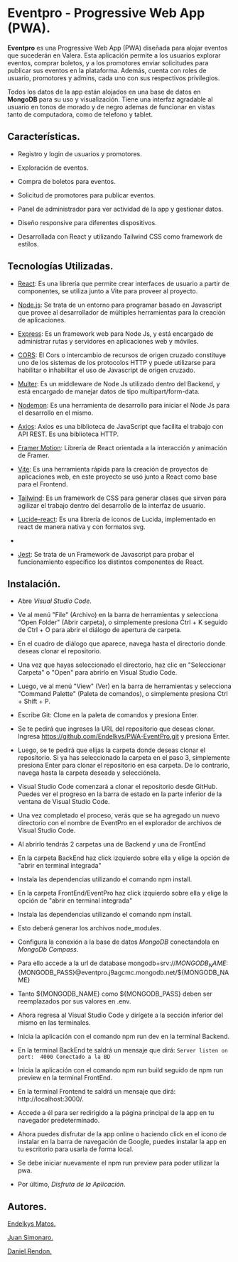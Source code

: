 # Eventpro - Progressive Web App (PWA).

**Eventpro** es una Progressive Web App (PWA) diseñada para alojar eventos que sucederán en Valera. Esta aplicación permite a los usuarios explorar eventos, comprar boletos, y a los promotores enviar solicitudes para publicar sus eventos en la plataforma. Además, cuenta con roles de usuario, promotores y admins, cada uno con sus respectivos privilegios.

Todos los datos de la app están alojados en una base de datos en **MongoDB** para su uso y visualización. Tiene una interfaz agradable al usuario en tonos de morado y de negro ademas de funcionar en vistas tanto de computadora, como de telefono y tablet.
 
 ## Características.

- Registro y login de usuarios y promotores.

- Exploración de eventos.

- Compra de boletos para eventos.

- Solicitud de promotores para publicar eventos.

- Panel de administrador para ver actividad de la app y gestionar datos.

- Diseño responsive para diferentes dispositivos.

- Desarrollada con React y utilizando Tailwind CSS como framework de estilos.

## Tecnologías Utilizadas.

- [React](https://es.reactjs.org/): Es una librería que permite crear interfaces de usuario a partir de componentes, se utiliza junto a Vite para proveer al proyecto.

- [Node.js](https://nodejs.org/docs/latest/api/): Se trata de un entorno para programar basado en Javascript que provee al desarrollador de múltiples herramientas para la creación de aplicaciones.

- [Express](https://expressjs.com/es/): Es un framework web para Node Js, y está encargado de administrar rutas y servidores en aplicaciones web y móviles.

- [CORS](https://developer.mozilla.org/es/docs/Web/HTTP/CORS): El Cors o intercambio de recursos de origen cruzado constituye uno de los sistemas de los protocolos HTTP y puede utilizarse para habilitar o inhabilitar el uso de Javascript de origen cruzado.

- [Multer](https://multer.js.org/): Es un middleware de Node Js utilizado dentro del Backend, y está encargado de manejar datos de tipo multipart/form-data.

- [Nodemon](https://nodemon.io/): Es una herramienta de desarrollo para iniciar el Node Js para el desarrollo en el mismo.

- [Axios](https://axios-http.com/docs/intro/): Axios es una biblioteca de JavaScript que facilita el trabajo con API REST. Es una biblioteca HTTP.

- [Framer Motion](https://www.framer.com/motion/): Librería de React orientada a la interacción y animación de Framer.

- [Vite](https://vitejs.dev/): Es una herramienta rápida para la creación de proyectos de aplicaciones web, en este proyecto se usó junto a React como base para el Frontend.

- [Tailwind](https://tailwindcss.com/): Es un framework de CSS para generar clases que sirven para agilizar el trabajo dentro del desarrollo de la interfaz de usuario.

- [Lucide-react](https://lucide.dev/guide/packages/lucide-react): Es una librería de iconos de Lucida, implementado en react de manera nativa y con formatos svg.
- 
- [Jest](https://jestjs.io/): Se trata de un Framework de Javascript para probar el funcionamiento específico los distintos componentes de React.

## Instalación.

- Abre *Visual Studio Code*.

- Ve al menú "File" (Archivo) en la barra de herramientas y selecciona "Open Folder" (Abrir carpeta), o simplemente presiona Ctrl + K seguido de Ctrl + O para abrir el diálogo de apertura de carpeta.

- En el cuadro de diálogo que aparece, navega hasta el directorio donde deseas clonar el repositorio.

- Una vez que hayas seleccionado el directorio, haz clic en "Seleccionar Carpeta" o "Open" para abrirlo en Visual Studio Code.

- Luego, ve al menú "View" (Ver) en la barra de herramientas y selecciona "Command Palette" (Paleta de comandos), o simplemente presiona Ctrl + Shift + P.

- Escribe Git: Clone en la paleta de comandos y presiona Enter.

- Se te pedirá que ingreses la URL del repositorio que deseas clonar. Ingresa https://github.com/Endelkys/PWA-EventPro.git y presiona Enter.

- Luego, se te pedirá que elijas la carpeta donde deseas clonar el repositorio. Si ya has seleccionado la carpeta en el paso 3, simplemente presiona Enter para clonar el repositorio en esa carpeta. De lo contrario, navega hasta la carpeta deseada y selecciónela.

- Visual Studio Code comenzará a clonar el repositorio desde GitHub. Puedes ver el progreso en la barra de estado en la parte inferior de la ventana de Visual Studio Code.

- Una vez completado el proceso, verás que se ha agregado un nuevo directorio con el nombre de EventPro en el explorador de archivos de Visual Studio Code.

- Al abrirlo tendrás 2 carpetas una de Backend y una de FrontEnd

- En la carpeta BackEnd haz click izquierdo sobre ella y elige la opción de "abrir en terminal integrada"

- Instala las dependencias utilizando el comando npm install. 

- En la carpeta FrontEnd/EventPro haz click izquierdo sobre ella y elige la opción de "abrir en terminal integrada"

- Instala las dependencias utilizando el comando npm install.

- Esto deberá generar los archivos node_modules.

- Configura la conexión a la base de datos *MongoDB* conectandola en *MongoDb Compass*.

- Para ello accede a la url de database mongodb+srv://${MONGODB_NAME}:${MONGODB_PASS}@eventpro.j9agcmc.mongodb.net/${MONGODB_NAME}

- Tanto ${MONGODB_NAME} como ${MONGODB_PASS} deben ser reemplazados por sus valores en .env.    

- Ahora regresa al Visual Studio Code y dirígete a la sección inferior del mismo en las terminales.  

- Inicia la aplicación con el comando npm run dev en la terminal Backend.

- En la terminal BackEnd te saldrá un mensaje que dirá:
`Server listen on port:  4000
Conectado a la BD`

- Inicia la aplicación con el comando npm run build seguido de npm run preview en la terminal FrontEnd.

- En la terminal Frontend te saldrá un mensaje que dirá: http://localhost:3000/.

- Accede a él para ser redirigido a la página principal de la app en tu navegador predeterminado.

- Ahora puedes disfrutar de la app online o haciendo click en el icono de instalar en la barra de navegación de Google, puedes instalar la app en tu escritorio para usarla de forma local.

- Se debe iniciar nuevamente el npm run preview para poder utilizar la pwa.

- Por último, *Disfruta de la Aplicación*.

## Autores.

[Endelkys Matos.](https://github.com/Endelkys)

[Juan Simonaro.](https://github.com/juansimonaro)

[Daniel Rendon.](https://github.com/SrryBro)
